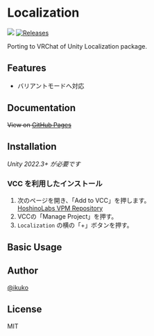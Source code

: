 # Localization

![](https://img.shields.io/badge/unity-2022.3+-000.svg)
[![Releases](https://img.shields.io/github/release/hoshinolabs-vrchat/Localization.svg)](https://github.com/hoshinolabs-vrchat/Localization/releases)

Porting to VRChat of Unity Localization package.

## Features

- バリアントモードへ対応

## Documentation

~~View on [GitHub Pages](https://localization.github.io)~~

## Installation

*Unity 2022.3+ が必要です*

### VCC を利用したインストール

1. 次のページを開き、「Add to VCC」を押します。  
  [HoshinoLabs VPM Repository](https://vpm.hoshinolabs.com/)
2. VCCの「Manage Project」を押す。
3. `Localization` の横の「+」ボタンを押す。

## Basic Usage

## Author

[@ikuko](https://twitter.com/magi_ikuko)

## License

MIT
